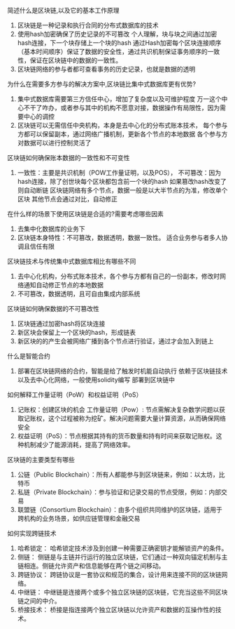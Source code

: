 简述什么是区块链,以及它的基本工作原理
1. 区块链是一种记录和执行合同的分布式数据库的技术
2. 使用hash加密确保了历史记录的不可篡改 个人理解，块与块之间通过加密hash连接，下一个块存储上一个块的hash 通过Hash加密每个区块连接顺序（基本时间顺序）保证了数据的安全性，通过共识机制保证事务顺序的一致性，保证在区块链中的数据的一致性。
3. 区块链网络的参与者都可查看事务的历史记录，也就是数据的透明

为什么在需要多方参与的解决方案中,区块链比集中式数据库更有优势?
1. 集中式数据库需要第三方信任中心，增加了复杂度以及可维护程度 万一这个中心不干了咋办，或者参与其中的机构不愿意对接，数据操作有局限性，因为需要中心的调控
2. 区块链可以无需信任中央机构，本身是去中心化的分布式账本技术， 每个参与方都可以保留副本，通过网络广播机制，更新各个节点的本地数据 各个参与方对数据可以进行控制灵活了

区块链如何确保账本数据的一致性和不可变性
1. 一致性：主要是共识机制（POW工作量证明，以及POS）， 不可篡改：因为hash连接，除了创世块每个区块都包含前一个块的hash 如果篡改hash改变了则自动断链 区块链网络有多个节点，数据一般是以大半节点的为准，修改单个区块 其他节点会通过对比，自动修正

在什么样的场景下使用区块链是合适的?需要考虑哪些因素
1. 去集中化数据库的业务下 
2. 区块链本身特性：不可篡改，数据透明，数据一致性。 适合业务参与者多人协调且信任有限

区块链技术与传统集中式数据库相比有哪些不同
1. 去中心化机构，分布式账本技术，各个参与方都有自己的一份副本，修改时网络通知自动修正节点的本地数据
2. 不可篡改，数据透明，且可自由集成内部系统

区块链如何确保数据的不可篡改性
1. 区块链通过加密hash将区块连接
2. 新区块会保留上一个区块的hash，形成链表
3. 新区块的的产生会被网络广播到各个节点进行验证，通过才会加入到链上

什么是智能合约
1. 部署在区块链网络的合约，智能是给了触发时机能自动执行 依赖于区块链技术以及去中心化网络，一般使用solidity编写 部署到区块链中

如何解释工作量证明（PoW）和权益证明（PoS）
1. 记账权：创建区块的机会 工作量证明（Pow）: 节点需解决复杂数学问题以获取记账权，这个过程被称为挖矿。解决问题需要大量计算资源，从而确保网络安全
2. 权益证明（PoS）：节点根据其持有的货币数量和持有时间来获取记账权。这种机制减少了能源消耗，提高了网络效率。

区块链的主要类型有哪些
1. 公链（Public Blockchain）：所有人都能参与到区块链来，例如：以太坊，比特币 
2. 私链（Private Blockchain）：参与验证和记录交易的节点受限，例如：内部交易 
3. 联盟链（Consortium Blockchain）：由多个组织共同维护的区块链，适用于跨机构的业务场景，如供应链管理和金融交易

如何实现跨链技术
1. 哈希锁定： 哈希锁定技术涉及到创建一种需要正确密钥才能解锁资产的条件。 
2. 侧链： 侧链是与主链并行运行的独立区块链，它们通过一种双向锚定机制与主链相连。侧链允许资产和信息能够在两个链之间移动。 
3. 跨链协议： 跨链协议是一套协议和规范的集合，设计用来连接不同的区块链网络。 
4. 中继链： 中继链是连接两个或多个独立区块链的区块链，它充当这些不同区块链之间的中介。 
5. 桥接技术： 桥接是指连接两个独立区块链以允许资产和数据的互操作性的技术。
